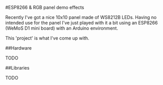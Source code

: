 #ESP8266 & RGB panel demo effects

Recently I've got a nice 10x10 panel made of WS8212B LEDs. Having no intended use for the panel I've just played with
it a bit using an ESP8266 (WeMoS D1 mini board) with an Arduino environment.

This 'project' is what I've come up with.

##Hardware

TODO

##Libraries

TODO

